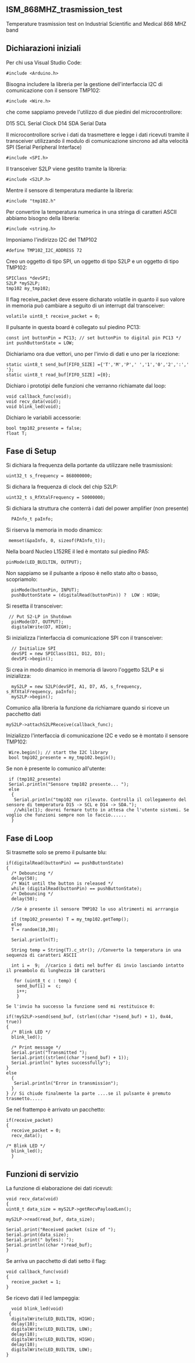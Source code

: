 ## ISM_868MHZ_trasmission_test

Temperature trasmission test on Industrial Scientific and Medical 868 MHZ band 

## Dichiarazioni iniziali

Per chi usa Visual Studio Code:

    #include <Arduino.h>

Bisogna includere la libreria per la gestione dell'interfaccia I2C di comunicazione con il sensore TMP102:

    #include <Wire.h>

che come sappiamo prevede l'utilizzo di due piedini del microcontrollore:

D15 SCL Serial Clock
D14 SDA Serial Data

Il microcontrollore scrive i dati da trasmettere e legge i dati ricevuti tramite il transceiver utilizzando il modulo di comunicazione sincrono ad alta velocità SPI (Serial Peripheral Interface)

    #include <SPI.h>

Il transceiver S2LP viene gestito tramite la libreria:

    #include <S2LP.h>

Mentre il sensore di temperatura mediante la libreria:

    #include "tmp102.h"

Per convertire la temperatura numerica in una stringa di caratteri ASCII abbiamo bisogno della libreria:

    #include <string.h>

Imponiamo l'indirizzo I2C del TMP102

    #define TMP102_I2C_ADDRESS 72

Creo un oggetto di tipo SPI, un oggetto di tipo S2LP e un oggetto di tipo TMP102:

    SPIClass *devSPI;
    S2LP *myS2LP;
    tmp102 my_tmp102;

Il flag receive_packet deve essere dicharato volatile in quanto il suo valore in memoria può cambiare a seguito di un interrupt dal transceiver:

    volatile uint8_t receive_packet = 0;

Il pulsante in questa board è collegato sul piedino PC13:

    const int buttonPin = PC13; // set buttonPin to digital pin PC13 */
    int pushButtonState = LOW;
    
Dichiariamo ora due vettori, uno per l'invio di dati e uno per la ricezione:

    static uint8_t send_buf[FIFO_SIZE] ={'T','M','P',' ','1','0','2',':',' '};
    static uint8_t read_buf[FIFO_SIZE] ={0};

Dichiaro i prototipi delle funzioni che verranno richiamate dal loop:

    void callback_func(void);
    void recv_data(void);
    void blink_led(void);

Dichiaro le variabili accessorie:

    bool tmp102_presente = false;
    float T;

## Fase di Setup

Si dichiara la frequenza della portante da utilizzare nelle trasmissioni:  

    uint32_t s_frequency = 868000000; 

Si dichara la frequenza di clock del chip S2LP:

    uint32_t s_RfXtalFrequency = 50000000;
    
Si dichiara la struttura che conterrà i dati del power amplifier (non presente) 
        
      PAInfo_t paInfo;

Si riserva la memoria in modo dinamico:

     memset(&paInfo, 0, sizeof(PAInfo_t));

Nella board Nucleo L152RE il led è montato sul piedino PA5:
  
    pinMode(LED_BUILTIN, OUTPUT);

Non sappiamo se il pulsante a riposo è nello stato alto o basso, scopriamolo:

      pinMode(buttonPin, INPUT);
      pushButtonState = (digitalRead(buttonPin)) ?  LOW : HIGH;

Si resetta il transceiver:

     // Put S2-LP in Shutdown
      pinMode(D7, OUTPUT);
      digitalWrite(D7, HIGH);
  
Si inizializza l'interfaccia di comunicazione SPI con il transceiver:
      
      // Initialize SPI
      devSPI = new SPIClass(D11, D12, D3);
      devSPI->begin();

 Si crea in modo dinamico in memoria di lavoro l'oggetto S2LP e si inizializza:
  
      myS2LP = new S2LP(devSPI, A1, D7, A5, s_frequency, s_RfXtalFrequency, paInfo);
      myS2LP->begin();

Comunico alla libreria la funzione da richiamare quando si riceve un pacchetto dati

    myS2LP->attachS2LPReceive(callback_func);

Inizializzo l'interfaccia di comunicazione I2C e vedo se è montato il sensore TMP102:

     Wire.begin(); // start the I2C library
     bool tmp102_presente = my_tmp102.begin();

Se non è presente lo comunico all'utente:
  
     if (tmp102_presente) 
     Serial.println("Sensore tmp102 presente... ");
     else
      {
       Serial.println("tmp102 non rilevato. Controlla il collegamento del sensore di temperatura D15 -> SCL e D14 -> SDA.");
       //while(1); dovrei fermare tutto in attesa che l'utente sistemi. Se voglio che funzioni sempre non lo faccio......
      }
     

## Fase di Loop

Si trasmette solo se premo il pulsante blu:

    if(digitalRead(buttonPin) == pushButtonState)
    {
      /* Debouncing */
      delay(50);
      /* Wait until the button is released */
      while (digitalRead(buttonPin) == pushButtonState);
      /* Debouncing */
      delay(50);
    
      //Se è presente il sensore TMP102 lo uso altrimenti mi arrrangio
    
      if (tmp102_presente) T = my_tmp102.getTemp();
      else 
      T = random(10,30);
   
      Serial.println(T);
    
      String temp = String(T).c_str(); //Converto la temperatura in una sequenza di caratteri ASCII
    
      int i =  9;  //carico i dati nel buffer di invio lasciando intatto il preambolo di lunghezza 10 caratteri
    
       for (uint8_t c : temp) {
        send_buf[i] =  c;
        i++;
        }

    Se l'invio ha successo la funzione send mi restituisce 0: 

    if(!myS2LP->send(send_buf, (strlen((char *)send_buf) + 1), 0x44, true))
    {
      /* Blink LED */
      blink_led();

      /* Print message */
      Serial.print("Transmitted ");
      Serial.print((strlen((char *)send_buf) + 1));
      Serial.println(" bytes successfully");
    } 
    else
      {
       Serial.println("Error in transmission");
      }
    } // Si chiude finalmente la parte ....se il pulsante è premuto trasmetto.....
    
Se nel frattempo è arrivato un pacchetto: 

    if(receive_packet)
    {
      receive_packet = 0;
      recv_data();
      
    /* Blink LED */
      blink_led();
      }
    
    
## Funzioni di servizio

La funzione di elaborazione dei dati ricevuti:

    void recv_data(void)
    { 
    uint8_t data_size = myS2LP->getRecvPayloadLen();

    myS2LP->read(read_buf, data_size);

    Serial.print("Received packet (size of ");
    Serial.print(data_size);
    Serial.print(" bytes): ");
    Serial.println((char *)read_buf);
    }

Se arriva un pacchetto di dati setto il flag:
    
    void callback_func(void)
    {
      receive_packet = 1;
    }

Se ricevo dati il led lampeggia:

      void blink_led(void)
     {
      digitalWrite(LED_BUILTIN, HIGH);
      delay(10);
      digitalWrite(LED_BUILTIN, LOW);
      delay(10);
      digitalWrite(LED_BUILTIN, HIGH);
      delay(10);
      digitalWrite(LED_BUILTIN, LOW);
    }


